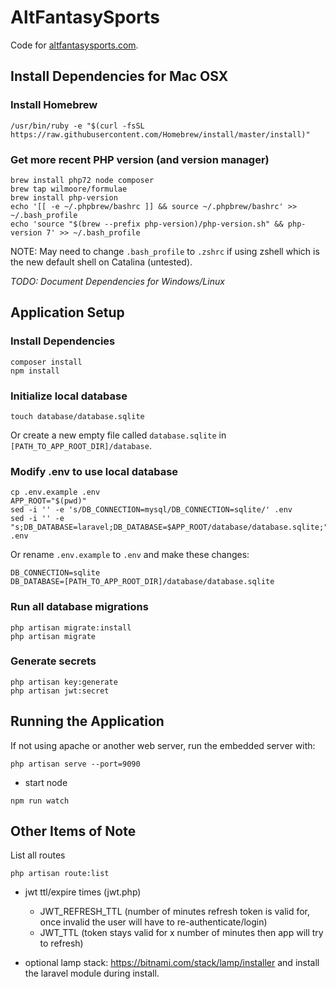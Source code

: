 AltFantasySports
================

Code for [altfantasysports.com](https://altfantasysports.com/).

Install Dependencies for Mac OSX
--------------------------------

### Install Homebrew
```
/usr/bin/ruby -e "$(curl -fsSL https://raw.githubusercontent.com/Homebrew/install/master/install)"
```

### Get more recent PHP version (and version manager)
```
brew install php72 node composer
brew tap wilmoore/formulae
brew install php-version
echo '[[ -e ~/.phpbrew/bashrc ]] && source ~/.phpbrew/bashrc' >> ~/.bash_profile
echo 'source "$(brew --prefix php-version)/php-version.sh" && php-version 7' >> ~/.bash_profile
```

NOTE: May need to change `.bash_profile` to `.zshrc` if using zshell which is
the new default shell on Catalina (untested).

*TODO: Document Dependencies for Windows/Linux*


Application Setup
-----------------

### Install Dependencies
```
composer install
npm install
```

### Initialize local database
```
touch database/database.sqlite
```

Or create a new empty file called `database.sqlite` in
`[PATH_TO_APP_ROOT_DIR]/database`.

### Modify .env to use local database
```
cp .env.example .env
APP_ROOT="$(pwd)"
sed -i '' -e 's/DB_CONNECTION=mysql/DB_CONNECTION=sqlite/' .env
sed -i '' -e "s;DB_DATABASE=laravel;DB_DATABASE=$APP_ROOT/database/database.sqlite;" .env
```

Or rename `.env.example` to `.env` and make these changes:

```
DB_CONNECTION=sqlite
DB_DATABASE=[PATH_TO_APP_ROOT_DIR]/database/database.sqlite
```

### Run all database migrations
```
php artisan migrate:install
php artisan migrate
```

### Generate secrets
```
php artisan key:generate
php artisan jwt:secret
```


Running the Application
-----------------------

If not using apache or another web server, run the embedded server with:

```
php artisan serve --port=9090
```
- start node
```
npm run watch
```


Other Items of Note
-------------------

List all routes
```
php artisan route:list
```

- jwt ttl/expire times (jwt.php)
  - JWT_REFRESH_TTL (number of minutes refresh token is valid for, once invalid the user will have to re-authenticate/login)
  - JWT_TTL (token stays valid for x number of minutes then app will try to refresh)

- optional lamp stack: https://bitnami.com/stack/lamp/installer and install the laravel module during install.
